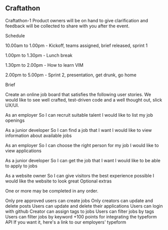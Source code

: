 Craftathon
----------
Craftathon-1
Product owners will be on hand to give clarification and feedback will be collected to share with you after the event.

Schedule

10.00am to 1.00pm - Kickoff, teams assigned, brief released, sprint 1

1.00pm to 1.30pm - Lunch break

1.30pm to 2.00pm - How to learn VIM

2.00pm to 5.00pm - Sprint 2, presentation, get drunk, go home

Brief

Create an online job board that satisfies the following user stories. We would like to see well crafted, test-driven code and a well thought out, slick UX/UI.

As an employer
So I can recruit suitable talent
I would like to list my job openings

As a junior developer
So I can find a job that I want
I would like to view information about available jobs

As an employer
So I can choose the right person for my job
I would like to view applications

As a junior developer
So I can get the job that I want
I would like to be able to apply to jobs

As a website owner
So I can give visitors the best experience possible
I would like the website to look great
Optional extras

One or more may be completed in any order.

Only pre approved users can create jobs
Only creators can update and delete posts
Users can update and delete their applications
Users can login with github
Creator can assign tags to jobs
Users can filter jobs by tags
Users can filter jobs by keyword
+100 points for integrating the typeform API
If you want it, here's a link to our employers' typeform